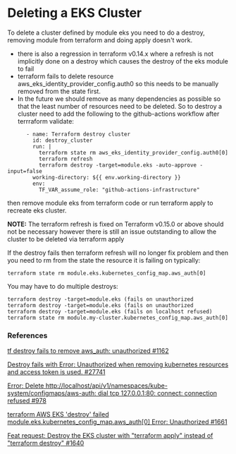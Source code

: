 <!-- markdownlint-disable -->
# Deleting a EKS Cluster

To delete a cluster defined by module eks you need to do a destroy, removing module from terraform and doing apply doesn't work.
- there is also a regression in terraform v0.14.x where a refresh is not implicitly done on a destroy which
causes the destroy of the eks module to fail
- terraform fails to delete resource  aws_eks_identity_provider_config.auth0 so this needs to be manually removed from the state first.
- In the future we should remove as many dependencies as possible so that the least number of resources need to be deleted.
So to destroy a cluster need to add the following to the github-actions workflow after terrraform validate: 
```
      - name: Terraform destroy cluster
        id: destroy_cluster
        run: |
          terraform state rm aws_eks_identity_provider_config.auth0[0]
          terraform refresh
          terraform destroy -target=module.eks -auto-approve -input=false
        working-directory: ${{ env.working-directory }}
        env:
          TF_VAR_assume_role: "github-actions-infrastructure"

```
then remove module eks from terraform code or run terraform apply to recreate eks cluster.

**NOTE:** The terraform refresh is fixed  on Terraform v0.15.0 or above should not be necessary however
there is still an issue outstanding to allow the cluster to be deleted via terraform apply  

If the destroy fails then terraform refresh will no longer fix problem and then you need to rm from the state
the resource it is failing on typically:
```
terraform state rm module.eks.kubernetes_config_map.aws_auth[0]
```

You may have to do multiple destroys:
```
terraform destroy -target=module.eks (fails on unauthorized
terraform destroy -target=module.eks (fails on unauthorized
terraform destroy -target=module.eks (fails on localhost refused)
terraform state rm module.my-cluster.kubernetes_config_map.aws_auth[0]
```

### References

[tf destroy fails to remove aws_auth: unauthorized #1162](https://github.com/terraform-aws-modules/terraform-aws-eks/issues/1162)

[Destroy fails with Error: Unauthorized when removing kubernetes resources and access token is used. #27741](https://github.com/hashicorp/terraform/issues/27741)

[Error: Delete http://localhost/api/v1/namespaces/kube-system/configmaps/aws-auth: dial tcp 127.0.0.1:80: connect: connection refused #978](https://github.com/terraform-aws-modules/terraform-aws-eks/issues/978)

[terraform AWS EKS 'destroy' failed module.eks.kubernetes_config_map.aws_auth[0] Error: Unauthorized #1661](https://github.com/terraform-aws-modules/terraform-aws-eks/issues/1661)

[Feat request: Destroy the EKS cluster with "terraform apply" instead of "terraform destroy" #1640](https://github.com/terraform-aws-modules/terraform-aws-eks/issues/1640)